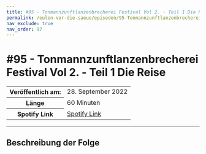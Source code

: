 ```yaml
---
title: #95 - Tonmannzunftlanzenbrecherei Festival Vol 2. - Teil 1 Die Reise
permalink: /eulen-vor-die-saeue/episoden/95-Tonmannzunftlanzenbrecherei-Festival-Vol-2-Teil-1-Die-Reise
nav_exclude: true
nav_order: 97
---
```


# #95 - Tonmannzunftlanzenbrecherei Festival Vol 2. - Teil 1 Die Reise
<table class="resp-table dcf-table dcf-table-responsive dcf-table-bordered dcf-table-striped dcf-w-100%">
                    <tbody>
                        <tr>
                            <th scope="row">Veröffentlich am:</th>
                            <td data-label="Veröffentlich am:">28. September 2022</td>
                        </tr>
                        <tr>
                            <th scope="row">Länge </th>
                            <td data-label="Länge ">60 Minuten</td>
                        </tr><tr>
                                <th scope="row">Spotify Link</th>
                                <td data-label="Spotify Link"><a href="https://open.spotify.com/episode/78lWRYlCJfGtjS03pucyWw">Spotify Link</a></td>
                            </tr></tbody>
                </table>

***

## Beschreibung der Folge

<div>
  
</div>

